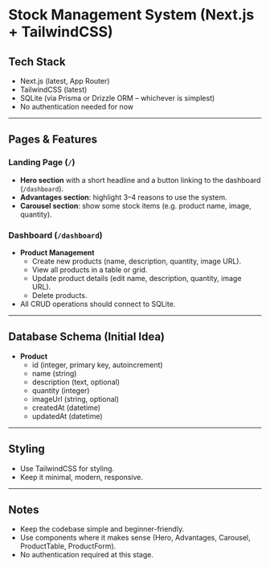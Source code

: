 # Stock Management System (Next.js + TailwindCSS)

## Tech Stack

- Next.js (latest, App Router)
- TailwindCSS (latest)
- SQLite (via Prisma or Drizzle ORM – whichever is simplest)
- No authentication needed for now

---

## Pages & Features

### Landing Page (`/`)

- **Hero section** with a short headline and a button linking to the dashboard (`/dashboard`).
- **Advantages section**: highlight 3–4 reasons to use the system.
- **Carousel section**: show some stock items (e.g. product name, image, quantity).

### Dashboard (`/dashboard`)

- **Product Management**
  - Create new products (name, description, quantity, image URL).
  - View all products in a table or grid.
  - Update product details (edit name, description, quantity, image URL).
  - Delete products.
- All CRUD operations should connect to SQLite.

---

## Database Schema (Initial Idea)

- **Product**
  - id (integer, primary key, autoincrement)
  - name (string)
  - description (text, optional)
  - quantity (integer)
  - imageUrl (string, optional)
  - createdAt (datetime)
  - updatedAt (datetime)

---

## Styling

- Use TailwindCSS for styling.
- Keep it minimal, modern, responsive.

---

## Notes

- Keep the codebase simple and beginner-friendly.
- Use components where it makes sense (Hero, Advantages, Carousel, ProductTable, ProductForm).
- No authentication required at this stage.
